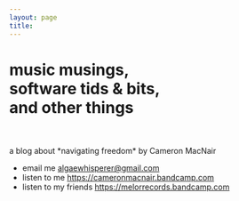 ```yaml
---
layout: page
title: 
---
```


<h1>
music musings, <br>
software tids & bits, <br>
and other things <br>
</h1>
<br><br>
a blog about *navigating freedom* by Cameron MacNair


- email me <algaewhisperer@gmail.com>
- listen to me <https://cameronmacnair.bandcamp.com>
- listen to my friends <https://melorrecords.bandcamp.com>